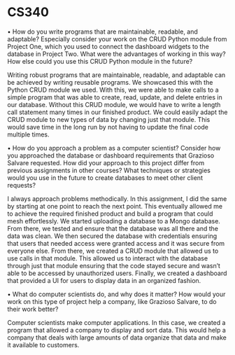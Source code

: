 # CS340

•	How do you write programs that are maintainable, readable, and adaptable? Especially consider your work on the CRUD Python module from Project One, which you used to connect the dashboard widgets to the database in Project Two. What were the advantages of working in this way? How else could you use this CRUD Python module in the future?

Writing robust programs that are maintainable, readable, and adaptable can be achieved by writing reusable programs. We showcased this with the Python CRUD module we used. With this, we were able to make calls to a simple program that was able to create, read, update, and delete entries in our database. Without this CRUD module, we would have to write a length call statement many times in our finished product. We could easily adapt the CRUD module to new types of data by changing just that module. This would save time in the long run by not having to update the final code multiple times. 

•	How do you approach a problem as a computer scientist? Consider how you approached the database or dashboard requirements that Grazioso Salvare requested. How did your approach to this project differ from previous assignments in other courses? What techniques or strategies would you use in the future to create databases to meet other client requests?

I always approach problems methodically. In this assignment, I did the same by starting at one point to reach the next point. This eventually allowed me to achieve the required finished product and build a program that could mesh effortlessly. We started uploading a database to a Mongo database. From there, we tested and ensure that the database was all there and the data was clean. We then secured the database with credentials ensuring that users that needed access were granted access and it was secure from everyone else. From there, we created a CRUD module that allowed us to use calls in that module. This allowed us to interact with the database through just that module ensuring that the code stayed secure and wasn’t able to be accessed by unauthorized users. Finally, we created a dashboard that provided a UI for users to display data in an organized fashion. 

•	What do computer scientists do, and why does it matter? How would your work on this type of project help a company, like Grazioso Salvare, to do their work better?

Computer scientists make computer applications. In this case, we created a program that allowed a company to display and sort data. This would help a company that deals with large amounts of data organize that data and make it available to customers. 
